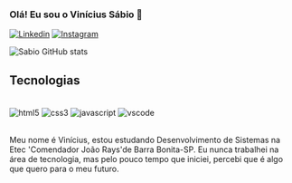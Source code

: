 
### Olá! Eu sou o Vinícius Sábio 👋

[![Linkedin](https://img.shields.io/badge/LinkedIn-0077B5?style=for-the-badge&logo=linkedin&logoColor=white)](https://www.linkedin.com/in/vinicius-sabio-9a5433ba/)
[![Instagram](https://img.shields.io/badge/Instagram-E4405F?style=for-the-badge&logo=instagram&logoColor=white)](https://www.instagram.com/v_bressanin/)

![Sabio GitHub stats](https://github-readme-stats.vercel.app/api?username=vi-sabio&show_icons=true&theme=dark)

## Tecnologias 

<div style="display: inline_block"></br>
    <img align="center" alt="html5" src="https://img.shields.io/badge/HTML5-E34F26?style=for-the-badge&logo=html5&logoColor=white">
     <img align="center" alt="css3" src="https://img.shields.io/badge/CSS3-1572B6?style=for-the-badge&logo=css3&logoColor=whitehttps://img.shields.io/badge/CSS3-1572B6?style=for-the-badge&logo=css3&logoColor=white">
     <img align="center" alt="javascript" src="https://img.shields.io/badge/JavaScript-323330?style=for-the-badge&logo=javascript&logoColor=F7DF1E">
     <img align="center" alt="vscode" src="https://img.shields.io/badge/JavaScript-323330?style=for-the-badge&logo=javascript&logoColor=F7DF1E">
</div></br>

Meu nome é Vinícius, estou estudando Desenvolvimento de Sistemas
na Etec 'Comendador João Rays'de Barra Bonita-SP. Eu nunca trabalhei na área
de tecnologia, mas pelo pouco tempo que iniciei, percebi que é algo que quero
para o meu futuro.
